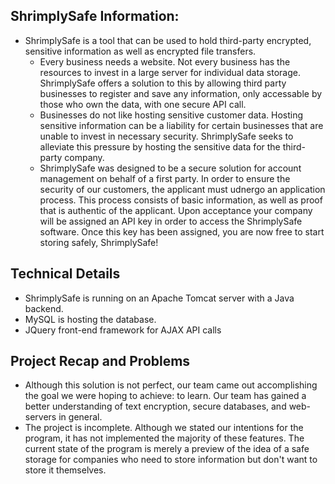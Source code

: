 ## ShrimplySafe Information:
- ShrimplySafe is a tool that can be used to hold third-party encrypted, sensitive information as well as encrypted file transfers.
  - Every business needs a website. Not every business has the resources to invest in a large server for individual data storage. ShrimplySafe offers a solution to this by allowing third party businesses to register and save any information, only accessable by those who own the data, with one secure API call.
  - Businesses do not like hosting sensitive customer data. Hosting sensitive information can be a liability for certain businesses that are unable to invest in necessary security. ShrimplySafe seeks to alleviate this pressure by hosting the sensitive data for the third-party company.
  - ShrimplySafe was designed to be a secure solution for account management on behalf of a first party. In order to ensure the security of our customers, the applicant must udnergo an application process. This process consists of basic information, as well as proof that is authentic of the applicant. Upon acceptance your company will be assigned an API key in order to access the ShrimplySafe software. Once this key has been assigned, you are now free to start storing safely, ShrimplySafe!
## Technical Details
- ShrimplySafe is running on an Apache Tomcat server with a Java backend.
- MySQL is hosting the database.
- JQuery front-end framework for AJAX API calls
## Project Recap and Problems
- Although this solution is not perfect, our team came out accomplishing the goal we were hoping to achieve: to learn. Our team has gained a better understanding of text encryption, secure databases, and web-servers in general.
- The project is incomplete. Although we stated our intentions for the program, it has not implemented the majority of these features. The current state of the program is merely a preview of the idea of a safe storage for companies who need to store information but don't want to store it themselves.
